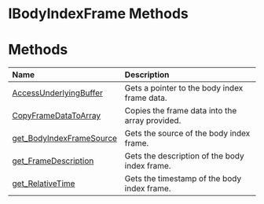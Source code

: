 IBodyIndexFrame Methods  
=======================  

<span id="publicmethodsSection"></span>

Methods  
=======  

<table>
<colgroup>
<col width="30%" />
<col width="60%" />
</colgroup>
<thead>
<tr class="header">
<th align="left">Name</th>
<th align="left">Description</th>
</tr>
</thead>
<tbody>
<tr class="odd">
<td align="left"><a href="Methods/AccessUnderlyingBuffer.md">AccessUnderlyingBuffer</a></td>
<td align="left">Gets a pointer to the body index frame data.</td>
</tr>
<tr class="even">
<td align="left"><a href="Methods/CopyFrameDataToArray_Method.md">CopyFrameDataToArray</a></td>
<td align="left">Copies the frame data into the array provided.</td>
</tr>
<tr class="odd">
<td align="left"><a href="Methods/get_BodyIndexFrameSource.md">get_BodyIndexFrameSource</a></td>
<td align="left">Gets the source of the body index frame.</td>
</tr>
<tr class="even">
<td align="left"><a href="Methods/get_FrameDescription_Method.md">get_FrameDescription</a></td>
<td align="left">Gets the description of the body index frame.</td>
</tr>
<tr class="odd">
<td align="left"><a href="Methods/get_RelativeTime_Method.md">get_RelativeTime</a></td>
<td align="left">Gets the timestamp of the body index frame.</td>
</tr>
</tbody>
</table>



<!--Please do not edit the data in the comment block below.-->
<!--
TOCTitle : IBodyIndexFrame Methods
RLTitle : IBodyIndexFrame Methods
KeywordK : IBodyIndexFrame interface, methods
KeywordA : Methods.T:Microsoft.Kinect.kinect.IBodyIndexFrame
AssetID : Methods.T:Microsoft.Kinect.kinect.IBodyIndexFrame
Locale : en-us
CommunityContent : 1
TargetOS : Windows
TopicType : kbSyntax
DocSet : K4Wv2
ProjType : K4Wv2Proj
Technology : Kinect for Windows
Product : Kinect for Windows SDK v2
productversion : 20
-->
